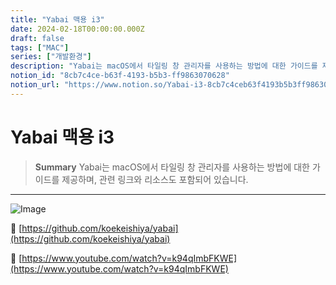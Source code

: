 ```yaml
---
title: "Yabai 맥용 i3"
date: 2024-02-18T00:00:00.000Z
draft: false
tags: ["MAC"]
series: ["개발환경"]
description: "Yabai는 macOS에서 타일링 창 관리자를 사용하는 방법에 대한 가이드를 제공하며, 관련 링크와 리소스도 포함되어 있습니다."
notion_id: "8cb7c4ce-b63f-4193-b5b3-ff9863070628"
notion_url: "https://www.notion.so/Yabai-i3-8cb7c4ceb63f4193b5b3ff9863070628"
---
```


# Yabai 맥용 i3

> **Summary**
> Yabai는 macOS에서 타일링 창 관리자를 사용하는 방법에 대한 가이드를 제공하며, 관련 링크와 리소스도 포함되어 있습니다.

---

![Image](https://prod-files-secure.s3.us-west-2.amazonaws.com/09ccd4d5-876c-4bba-bbdf-cc77a0a11257/92663737-6cb9-4940-b407-c494152bcb13/Untitled.png?X-Amz-Algorithm=AWS4-HMAC-SHA256&X-Amz-Content-Sha256=UNSIGNED-PAYLOAD&X-Amz-Credential=ASIAZI2LB466UHVJOOY2%2F20250724%2Fus-west-2%2Fs3%2Faws4_request&X-Amz-Date=20250724T080939Z&X-Amz-Expires=3600&X-Amz-Security-Token=IQoJb3JpZ2luX2VjEAAaCXVzLXdlc3QtMiJGMEQCIHLf8jvmdnXT44GFZpMIQaGKs9EOZOJD6X9%2B7ZNkpbSqAiBjwaXKFo0oLsgnvgxnACQAungWjC1dK9dknVnxuWcCfSr%2FAwgpEAAaDDYzNzQyMzE4MzgwNSIMWLRjYXBK1nhdJzC7KtwDueGAFYIuOpXAM3YHmHkNlIbxS%2B4rVRJpEVL9xA2GpA5c1mRQImwyg%2Fb%2BhFHEUo4pqZkFnTKqKM4nPAm4uw8GDs%2BYb5HVizODdsVKzeEym5ffS5%2BEocgbIIzDp2CqH3lmDWCgFBEZ0G8O2WOjSTB%2FRXt1gjtLSZCop3Xa5Tyu2GOk0LiAui1MVhoxM3bKUi8cYjPjBC0f7qh38hoZjwzC09HKQ3lL9fGP9WO1O7NXHA1sFW2rA8dUlUnZum1gUtfKJVF4Sdjho9SsqQzDDSUP9WbktAQ7qfXzrOZ1UP0C%2BpUHsoBx%2Fax13AHwtQk%2B4mp0yThBpRV8mbQVSvH2ngV7H%2FC6%2FZBfrpMkCI8RH%2BYSueFd7wTjHKWleXmPPCp1OLmkqC1l4q%2BWTmJLM4FV9tXA3QMFVheT11cQX7RrfogMGERa8mK5%2BETUTyggym2cpW4s08V99wIJcuKYA4bM3uLvCYRGnnTkeA%2FIUNN7phumIXZCL17WtPGxDJqYYhq5R2Uow0ArKz8yVZIApWirpmwJM%2B08ENHftnxyaCTX7UpZSQESD3vSKKzdTp%2FG%2FuXMGqO96CGa4Gt%2FtWwMWApuQwsD43rcSWgwTgkteq7b%2FyREl1DW4gQUS%2FxCfSi2INgwks%2BHxAY6pgFA1J0osxpvBjq5g2VJoGpkJmjpI7jXfv85coTTEGWmzz1RacO4QWO6f9dK6kZYJ%2BrWZ1BFlM8%2BVjzDS5LFX9QG9dIWTVIgOatYUR0iPSt0LJJucqsuR8HOGkTSEQGGSUbm2wMFvLSpVAbPQAot3zjvPtJvCBSxMkcu9JfrtKx4O2Ml0x20ueuplsfTF6pj%2FEAemQcWOILHCT5JM1bo%2FElojxU7iaA6&X-Amz-Signature=8fc4b4a5fc93a78b1b2cedbf410e19bebfb1c3fcd2637f3097ac193a86d919dd&X-Amz-SignedHeaders=host&x-amz-checksum-mode=ENABLED&x-id=GetObject)



🔗 [https://github.com/koekeishiya/yabai](https://github.com/koekeishiya/yabai)

🔗 [https://www.youtube.com/watch?v=k94qImbFKWE](https://www.youtube.com/watch?v=k94qImbFKWE)

